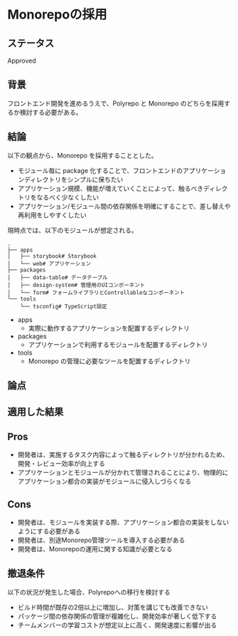 # Monorepoの採用

## ステータス

Approved

## 背景

フロントエンド開発を進めるうえで、Polyrepo と Monorepo のどちらを採用するか検討する必要がある。

## 結論

以下の観点から、Monorepo を採用することとした。

- モジュール毎に package 化することで、フロントエンドのアプリケーションディレクトリをシンプルに保ちたい
- アプリケーション規模、機能が増えていくことによって、触るべきディレクトリをなるべく少なくしたい
- アプリケーション/モジュール間の依存関係を明確にすることで、差し替えや再利用をしやすくしたい

現時点では、以下のモジュールが想定される。

```
.
├── apps
│   ├── storybook# Storybook
│   └── web# アプリケーション
├── packages
│   ├── data-table# データテーブル
│   ├── design-system# 管理用のUIコンポーネント
│   └── form# フォームライブラリとControllableなコンポーネント
└── tools
    └── tsconfig# TypeScript設定
```

- apps
  - 実際に動作するアプリケーションを配置するディレクトリ
- packages
  - アプリケーションで利用するモジュールを配置するディレクトリ
- tools
  - Monorepo の管理に必要なツールを配置するディレクトリ

## 論点

## 適用した結果

## **Pros**

- 開発者は、実施するタスク内容によって触るディレクトリが分かれるため、開発・レビュー効率が向上する
- アプリケーションとモジュールが分かれて管理されることにより、物理的にアプリケーション都合の実装がモジュールに侵入しづらくなる

## **Cons**

- 開発者は、モジュールを実装する際、アプリケーション都合の実装をしないようにする必要がある
- 開発者は、別途Monorepo管理ツールを導入する必要がある
- 開発者は、Monorepoの運用に関する知識が必要となる

## 撤退条件

以下の状況が発生した場合、Polyrepoへの移行を検討する

- ビルド時間が既存の2倍以上に増加し、対策を講じても改善できない
- パッケージ間の依存関係の管理が複雑化し、開発効率が著しく低下する
- チームメンバーの学習コストが想定以上に高く、開発速度に影響が出る
